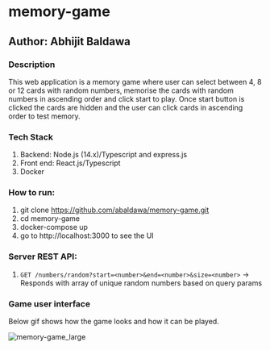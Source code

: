# memory-game
## Author: Abhijit Baldawa

### Description
This web application is a memory game where user can select between 4, 8 or 12 cards with random numbers, memorise the cards with random numbers in ascending order and click start to play. Once start button is clicked the cards are hidden and the user can click cards in ascending order to test memory.

### Tech Stack
1. Backend: Node.js (14.x)/Typescript and express.js
2. Front end: React.js/Typescript
3. Docker

### How to run:
1. git clone https://github.com/abaldawa/memory-game.git
2. cd memory-game
3. docker-compose up
4. go to http://localhost:3000 to see the UI

### Server REST API:
1. `GET /numbers/random?start=<number>&end=<number>&size=<number>` -> Responds with array of unique random numbers based on query params

### Game user interface
Below gif shows how the game looks and how it can be played.

![memory-game_large](https://user-images.githubusercontent.com/5449692/110313599-f5630b00-8006-11eb-89a3-0236a5e92788.gif)
